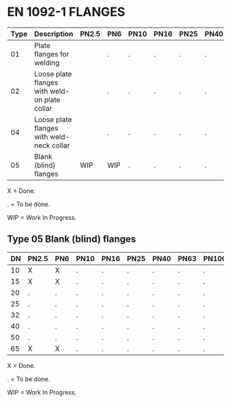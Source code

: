 # EN 1092-1 FLANGES

| Type | Description                                   | PN2.5 | PN6 | PN10 | PN16 | PN25 | PN40 | PN63 | PN100 | PN160 | PN250 | PN320 | PN400 |
|------|-----------------------------------------------|-------|-----|------|------|------|------|------|-------|-------|-------|-------|-------|
| 01   | Plate flanges for welding                     |       | .   | .    | .    | .    | .    | .    | .     |       |       |       |       |
| 02   | Loose plate flanges with weld-on plate collar |       | .   | .    | .    | .    | .    |      |       |       |       |       |       |
| 04   | Loose plate flanges with weld-neck collar     |       | .   | .    | .    | .    | .    |      |       |       |       |       |       |
| 05   | Blank (blind) flanges                         | WIP   | WIP | .    | .    | .    | .    | .    | .     |       |       |       |       |

X = Done.

. = To be done.

WIP = Work In Progress.

## Type 05 Blank (blind) flanges

| DN | PN2.5 | PN6 | PN10 | PN16 | PN25 | PN40 | PN63 | PN100 | PN160 | PN250 | PN320 | PN400 |
|----|-------|-------|-----|------|------|------|------|------|-------|-------|-------|-------|
| 10 | X     | X     | .   | .    | .    | .    | .    | .    | .     |       |       |       |
| 15 | X     | X     | .   | .    | .    | .    | .    | .    | .     |       |       |       |
| 20 | .     | .     | .   | .    | .    | .    | .    | .    | .     |       |       |       |
| 25 | .     | .     | .   | .    | .    | .    | .    | .    | .     |       |       |       |
| 32 | .     | .     | .   | .    | .    | .    | .    | .    | .     |       |       |       |
| 40 | .     | .     | .   | .    | .    | .    | .    | .    | .     |       |       |       |
| 50 | .     | .     | .   | .    | .    | .    | .    | .    | .     |       |       |       |
| 65 | X     | X     | .   | .    | .    | .    | .    | .    | .     |       |       |       |

X = Done.

. = To be done.

WIP = Work In Progress.
